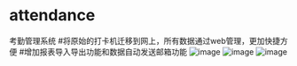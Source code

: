 # attendance
考勤管理系统
#将原始的打卡机迁移到网上，所有数据通过web管理，更加快捷方便
#增加报表导入导出功能和数据自动发送邮箱功能
![image](https://github.com/liberliushahe/attendance/blob/master/readmeimages/1.png)
![image](https://github.com/liberliushahe/attendance/blob/master/readmeimages/1.png)
![image](https://github.com/liberliushahe/attendance/blob/master/readmeimages/1.png)

